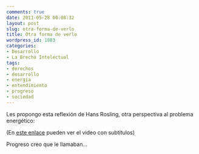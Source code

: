 ```yaml
---
comments: true
date: 2011-05-28 00:08:32
layout: post
slug: otra-forma-de-verlo
title: Otra forma de verlo
wordpress_id: 1883
categories:
- Desarrollo
- La Brecha Intelectual
tags:
- derechos
- desarrollo
- energía
- entendimiento
- progreso
- sociedad
---
```


Les propongo esta reflexión de Hans Rosling, otra perspectiva al problema energético:



(En [este enlace](http://www.ted.com/talks/lang/spa/hans_rosling_and_the_magic_washing_machine.html) pueden ver el video con subtítulos)

Progreso creo que le llamaban...
